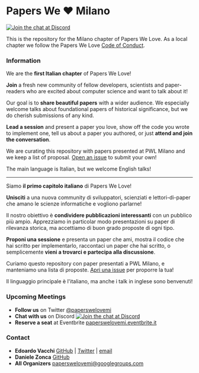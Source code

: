 # Papers We ❤️ Milano

[![Join the chat at Discord](https://img.shields.io/static/v1?label=chat&message=on%20discord&color=7289da)](https://discord.gg/Tu2VynkRWV)

This is the repository for the Milano chapter of Papers We Love. As a local chapter we follow the Papers We Love [Code of Conduct](https://github.com/papers-we-love/milano/blob/master/code-of-conduct.md).

### Information

We are the **first Italian chapter** of Papers We Love! 

**Join** a fresh new community of fellow developers, scientists and paper-readers who are excited about computer science and want to talk about it!

Our goal is to **share beautiful papers** with a wider audience.
We especially welcome talks about foundational papers of historical significance, but we do cherish submissions of any kind. 

**Lead a session** and present a paper you love, show off the code you wrote to implement one, tell us about a paper you authored, or just **attend and join the conversation**.

We are curating this repository with papers presented at PWL Milano and we keep a list of proposal. [Open an issue](https://github.com/papers-we-love/milano/issues/new) to submit your own!

The main language is Italian, but we welcome English talks!

---

Siamo **il primo capitolo italiano** di Papers We Love!

**Unisciti** a una nuova community di sviluppatori, scienziati e lettori-di-paper che amano le scienze informatiche e vogliono parlarne!

Il nostro obiettivo è **condividere pubblicazioni interessanti** con un pubblico più ampio. Apprezziamo in particolar modo presentazioni su paper di rilevanza storica, ma accettiamo di buon grado proposte di ogni tipo.

**Proponi una sessione** e presenta un paper che ami, mostra il codice che hai scritto per implementarlo, raccontaci un paper che hai scritto, o semplicemente **vieni a trovarci e partecipa alla discussione**.

Curiamo questo repository con paper presentati a PWL Milano, e manteniamo
una lista di proposte. [Apri una issue](https://github.com/papers-we-love/milano/issues/new) per proporre la tua!

Il linguaggio principale è l'italiano, ma anche i talk in inglese sono benvenuti!



### Upcoming Meetings 

- **Follow us** on Twitter [@paperswelovemi](https://twitter.com/paperswelovemi)
- **Chat with us** on Discord [![Join the chat at Discord](https://img.shields.io/static/v1?label=chat&message=on%20discord&color=7289da)](https://discord.gg/Tu2VynkRWV)
- **Reserve a seat** at Eventbrite [paperswelovemi.eventbrite.it](http://paperswelovemi.eventbrite.it/)



### Contact

- **Edoardo Vacchi** [GitHub](https://github.com/evacchi) | [Twitter](https://twitter.com/evacchi) | [email](mailto:evacchi@live.com)
- **Daniele Zonca** [GitHub](https://github.com/danielezonca)
- **All Organizers** [paperswelovemi@googlegroups.com](mailto:paperswelovemi@googlegroups.com)
